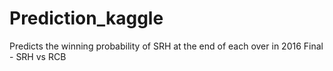 # Prediction_kaggle
Predicts the winning probability of SRH at the end of each over in 2016 Final - SRH vs RCB
